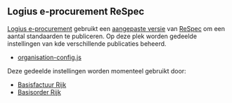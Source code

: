 ## Logius e-procurement ReSpec
[Logius e-procurement](https://logius.nl/domeinen/gegevensuitwisseling/e-procurement) gebruikt een [aangepaste versie](https://github.com/Logius-standaarden/respec) van [ReSpec](https://respec.org) om een aantal standaarden te publiceren. Op deze plek worden gedeelde instellingen van kde verschillende publicaties beheerd.

* [organisation-config.js](./organisation-config.js)

Deze gedeelde instellingen worden momenteel gebruikt door:

* [Basisfactuur Rijk](https://github.com/Logius-standaarden/ep-basisfactuur-rijk)
* [Basisorder Rijk](https://github.com/Logius-standaarden/ep-basisorder-rijk)
